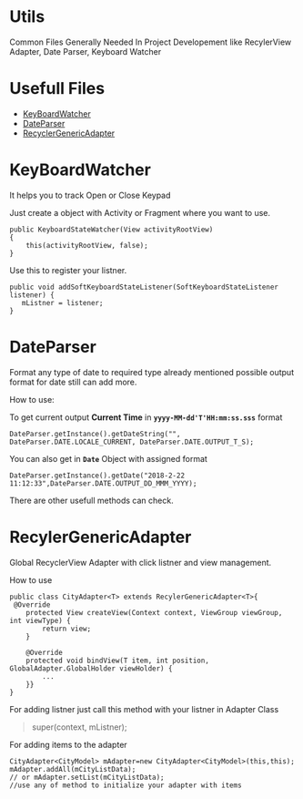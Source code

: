 # Utils
Common Files Generally Needed In Project Developement like RecylerView Adapter, Date Parser, Keyboard Watcher

# Usefull Files
- [KeyBoardWatcher](KeyboardWatcher.java)
- [DateParser](DateParser.java)
- [RecyclerGenericAdapter](RecyclerGenericAdapter.java)

# KeyBoardWatcher
It helps you to track Open or Close Keypad

Just create a object with Activity or Fragment where you want to use.
```
public KeyboardStateWatcher(View activityRootView)
{
    this(activityRootView, false);
}
```

Use this to register your listner.
```
public void addSoftKeyboardStateListener(SoftKeyboardStateListener listener) {
   mListner = listener;
}
```
    
# DateParser
Format any type of date to required type already mentioned possible output format for date still can add more.

How to use:

To get current output **Current Time** in **`yyyy-MM-dd'T'HH:mm:ss.sss`** format 
```
DateParser.getInstance().getDateString("", DateParser.DATE.LOCALE_CURRENT, DateParser.DATE.OUTPUT_T_S);
```

You can also get in **`Date`** Object with assigned format
```
DateParser.getInstance().getDate("2018-2-22 11:12:33",DateParser.DATE.OUTPUT_DD_MMM_YYYY);
```
There are other usefull methods can check.

# RecylerGenericAdapter
Global RecyclerView Adapter with click listner and view management.

How to use
```
public class CityAdapter<T> extends RecylerGenericAdapter<T>{
 @Override
    protected View createView(Context context, ViewGroup viewGroup, int viewType) {
        return view;
    }

    @Override
    protected void bindView(T item, int position, GlobalAdapter.GlobalHolder viewHolder) {
        ...
    }}
}
```

For adding listner just call this method with your listner in Adapter Class
> super(context, mListner);

For adding items to the adapter
```
CityAdapter<CityModel> mAdapter=new CityAdapter<CityModel>(this,this);
mAdapter.addAll(mCityListData);
// or mAdapter.setList(mCityListData);
//use any of method to initialize your adapter with items
```



